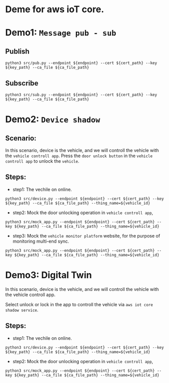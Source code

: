 # Deme for aws ioT core.

# Demo1: `Message pub - sub`

## Publish

```
python3 src/pub.py --endpoint ${endpoint} --cert ${cert_path} --key ${key_path} --ca_file ${ca_file_path}
```

## Subscribe

```
python3 src/sub.py --endpoint ${endpoint} --cert ${cert_path} --key ${key_path} --ca_file ${ca_file_path}
```

# Demo2: `Device shadow`

## Scenario:

In this scenario, device is the vehicle, and we will controll the vehicle with the `vehicle controll app`.
Press the `door unlock button` in the `vehicle controll app` to unlock the `vehicle`.

## Steps:

- step1: The vechile on online.

```
python3 src/device.py --endpoint ${endpoint} --cert ${cert_path} --key ${key_path} --ca_file ${ca_file_path} --thing_name=${vehicle_id}
```

- step2: Mock the door unlocking operation in `vehicle controll app`,

```
python3 src/mock_app.py --endpoint ${endpoint} --cert ${cert_path} --key ${key_path} --ca_file ${ca_file_path} --thing_name=${vehicle_id}
```

- step3: Mock the `vehicle monitor platform` website, for the purpose of monitoring multi-end sync.

```
python3 src/mock_app.py --endpoint ${endpoint} --cert ${cert_path} --key ${key_path} --ca_file ${ca_file_path} --thing_name=${vehicle_id}
```

# Demo3: Digital Twin
In this scenario, device is the vehicle, and we will controll the vehicle with the vehicle controll app. 

Select unlock or lock in the app to controll the vehicle via `aws iot core shadow service`. 
## Steps:
- step1: The vechile on online.

```
python3 src/device.py --endpoint ${endpoint} --cert ${cert_path} --key ${key_path} --ca_file ${ca_file_path} --thing_name=${vehicle_id}
```

- step2: Mock the door unlocking operation in `vehicle controll app`,

```
python3 src/mock_app.py --endpoint ${endpoint} --cert ${cert_path} --key ${key_path} --ca_file ${ca_file_path} --thing_name=${vehicle_id}
```